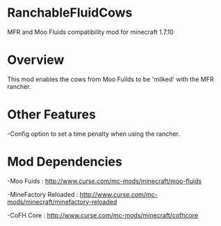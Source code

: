 # RanchableFluidCows
MFR and Moo Fluids compatibility mod for minecraft 1.7.10

# Overview
This mod enables the cows from Moo Fuilds to be 'milked' with the MFR rancher.

# Other Features
-Config option to set a time penalty when using the rancher.

# Mod Dependencies
-Moo Fuids : http://www.curse.com/mc-mods/minecraft/moo-fluids

-MineFactory Reloaded : http://www.curse.com/mc-mods/minecraft/minefactory-reloaded
  
-CoFH Core : http://www.curse.com/mc-mods/minecraft/cofhcore
